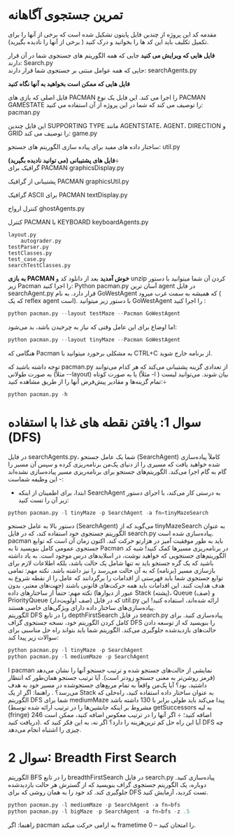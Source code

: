 # تمرین جستجوی آگاهانه
مقدمه
کد این پروژه از چندین فایل پایتون تشکیل شده است که برخی از آنها را برای تکمیل تکلیف باید این کد ها را بخوانید و درک کنید ( برخی از آنها را نادیده بگیرید).

**فایل هایی که ویرایش می کنید**	
جایی که همه الگوریتم های جستجوی شما در آن قرار دارند:	Search.py	
جایی که همه عوامل مبتنی بر جستجوی شما قرار دارند:	searchAgents.py	

**فایل هایی که ممکن است بخواهید به آنها نگاه کنید**

فایل اصلی که بازی های PACMAN را اجرا می کند. این فایل یک نوع PACMAN GAMESTATE را توصیف می کند که شما در این پروژه از آن استفاده می کنید:	pacman.py

این فایل چندین SUPPORTING TYPE مانند AGENTSTATE، AGENT، DIRECTION و GRID را توصیف می کند:	game.py

ساختار داده های مفید برای پیاده سازی الگوریتم های جستجو:	util.py	
	
**فایل های پشتیبانی (می توانید نادیده بگیرید)**÷	
گرافیک برای PACMAN	   graphicsDisplay.py

پشتیبانی از گرافیک PACMAN	graphicsUtil.py

گرافیک ASCII برای PACMAN	textDisplay.py

کنترل ارواح	ghostAgents.py

کنترل PACMAN با KEYBOARD	keyboardAgents.py

	layout.py
        autograder.py
	testParser.py	
 	testClasses.py
  	test_case.py
   	searchTestClasses.py
    
**به بازی PACMAN  خوش آمدید**
بعد از دانلود کد و unzip  کردن آن شما میتوانید با دستور زیر Pacman  را اجرا کنید: Python pacman.py
آسان ترین  agent  در فایل searchAgent.py  قرار دارد. به نام GoWestAgent که همیشه به سمت غرب میرود  ( که یک reflex agent است). با دستور زیر میتوانید GoWestAgent را اجرا کنید :
```python 
python pacman.py --layout testMaze --Pacman GoWestAgent
```
اما اوضاع برای این عامل وقتی که نیاز به چرخیدن باشد، بد می‌شود:
```python
python pacman.py --layout tinyMaze --Pacman GoWestAgent
```	
هنگامی که Pacman  به مشکلی برخورد میتوانید با CTRL+C  از برنامه خارج شوید.


توجه داشته باشید که pacman.py از تعدادی گزینه پشتیبانی می‌کند که هر کدام می‌توانند به صورت طولانی (مثلاً --layout) یا به صورت کوتاه (مثلاً -l ) بیان شوند. می‌توانید لیست تمام گزینه‌ها و مقادیر پیش‌فرض آنها را از طریق مشاهده کنید:÷	
```python
python pacman.py -h
```	







# **سوال 1:** یافتن نقطه های غذا با استفاده (DFS)
در فایل searchAgents.py، شما یک عامل جستجو (SearchAgent) کاملاً پیاده‌سازی شده خواهید یافت که مسیری را از دنیای پک‌من برنامه‌ریزی کرده و سپس آن مسیر را گام به گام اجرا می‌کند. الگوریتم‌های جستجو برای برنامه‌ریزی مسیر پیاده‌سازی نشده‌اند - این وظیفه شماست:

+ ابتدا، برای اطمینان از اینکه  SearchAgent  به درستی کار می‌کند، با اجرای دستور زیر آن را تست کنید:
```python 
python pacman.py -l tinyMaze -p SearchAgent -a fn=tinyMazeSearch
```
دستور بالا به عامل جستجو (SearchAgent) می‌گوید که از tinyMazeSearch به عنوان الگوریتم جستجوی خود استفاده کند، که در فایل search.py پیاده‌سازی شده است. pacman باید به ‌طور موفقیت‌ آمیز در هزارتو حرکت کند.
اکنون زمان آن است که توابع جستجوی عمومی کامل بنویسید تا به Pacman در برنامه‌ریزی مسیرها کمک کنید! شبه ‌کد الگوریتم‌های جستجویی که خواهید نوشت، در اسلایدهای درس موجود است. به یاد داشته باشید که یک گره جستجو باید نه تنها شامل یک حالت باشد، بلکه اطلاعات لازم برای بازسازی مسیر (برنامه) که به آن حالت می‌رسد را نیز داشته باشد.
نکته مهم: تمامی توابع جستجوی شما باید فهرستی از اقدامات را برگردانند که عامل را از نقطه شروع به هدف هدایت کنند. این اقدامات باید همه حرکت‌های قانونی باشند (جهت‌های معتبر، بدون عبور از دیوارها)
نکته مهم: حتماً از ساختارهای داده Stack (پشته)، Queue (صف) و PriorityQueue (صف اولویت‌دار) که در فایل util.py ارائه شده‌اند، استفاده کنید! این پیاده‌سازی‌های ساختار داده دارای ویژگی‌های خاصی هستند.	
الگوریتم  DFS را در تابع depthFirstSearch در فایل search.py پیاده‌سازی کنید. برای کامل کردن الگوریتم خود، نسخه جستجوی گراف DFS را بنویسید که از توسعه دادن حالت‌های بازدیدشده جلوگیری می‌کند.
الگوریتم شما باید بتواند راه حل مناسبی برای سوالات زیر پیدا کند:
```python
python pacman.py -l tinyMaze -p SearchAgent
python pacman.py -l mediumMaze -p SearchAgent
```
 ا pacman نمایشی از حالت‌های جستجو ‌شده و ترتیب جستجو آنها را نشان می‌دهد (قرمز روشن‌تر به معنی جستجو زودتر است). آیا ترتیب جستجو همان‌طور که انتظار داشتید، بود؟ آیا پک‌من واقعاً به تمام مربع‌های جستجو‌شده در مسیر خود به هدف می‌رسد؟  . 
 راهنما: اگر از یک Stack به عنوان ساختار داده استفاده کنید، راه‌حلی که الگوریتم DFS شما برای mediumMaze پیدا می‌کند باید طولی برابر با 130 داشته باشد (مشروط بر اینکه جانشین‌ها را در ترتیب ارائه شده توسط getSuccessors به لبه (fringe) اضافه کنید؛ ÷	اگر آنها را در ترتیب معکوس اضافه کنید، ممکن است 246 دریافت کنید). آیا این راه ‌حل کم ترین‌هزینه را دارد؟  اگر نه، به این فکر کنید که DFS  چه چیزی را اشتباه انجام می‌دهد.
 
# **سوال 2:** Breadth First Search
الگوریتم   BFS را در تابع breadthFirstSearch در فایل search.py پیاده‌سازی کنید. دوباره، یک الگوریتم جستجوی گراف بنویسید که از گسترش هر حالت بازدیدشده جلوگیری کند. کد خود را به همان روشی که برای DFS تست کردید، آزمایش کنید.
```python
python pacman.py -l mediumMaze -p SearchAgent -a fn=bfs
python pacman.py -l bigMaze -p SearchAgent -a fn=bfs -z .5
```
راهنما: اگر pacman  به ارامی حرکت میکند frametime 0 – را امتحان کنید.	

